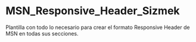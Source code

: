 # MSN_Responsive_Header_Sizmek
Plantilla con todo lo necesario para crear el formato Responsive Header de MSN en todas sus secciones.
